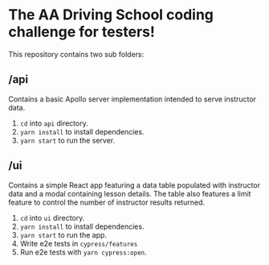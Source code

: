 # The AA Driving School coding challenge for testers!

This repository contains two sub folders:

## /api

Contains a basic Apollo server implementation intended to serve instructor data.

1. `cd` into `api` directory.
2. `yarn install` to install dependencies.
3. `yarn start` to run the server.

## /ui

Contains a simple React app featuring a data table populated with instructor data and a modal containing lesson details. The table also features a limit feature to control the number of instructor results returned.

1. `cd` into `ui` directory.
2. `yarn install` to install dependencies.
3. `yarn start` to run the app.
4. Write e2e tests in `cypress/features`
5. Run e2e tests with `yarn cypress:open`.
